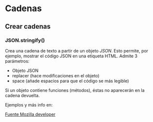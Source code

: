 # Cadenas

## Crear cadenas

### JSON.stringify()

 Crea una cadena de texto a partir de un objeto _JSON_. Esto permite, por ejemplo, mostrar el código JSON en una etiqueta HTML.
 Admite 3 parámetros:

 + Objeto JSON
 + replacer (hace modificaciones en el objeto)
 + space (añade espacios para que el código se más legible)

 Si un objeto contiene funciones (métodos), éstas no aparecerán en la cadena devuelta.
 
 Ejemplos y más info en:

 [Fuente Mozilla developer](https://developer.mozilla.org/es/docs/Web/JavaScript/Referencia/Objetos_globales/JSON/stringify)

